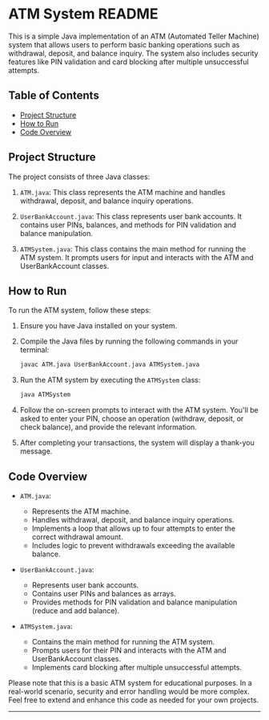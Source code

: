 # ATM System README

This is a simple Java implementation of an ATM (Automated Teller Machine) system that allows users to perform basic banking operations such as withdrawal, deposit, and balance inquiry. The system also includes security features like PIN validation and card blocking after multiple unsuccessful attempts.

## Table of Contents

- [Project Structure](#project-structure)
- [How to Run](#how-to-run)
- [Code Overview](#code-overview)

## Project Structure

The project consists of three Java classes:

1. `ATM.java`: This class represents the ATM machine and handles withdrawal, deposit, and balance inquiry operations.

2. `UserBankAccount.java`: This class represents user bank accounts. It contains user PINs, balances, and methods for PIN validation and balance manipulation.

3. `ATMSystem.java`: This class contains the main method for running the ATM system. It prompts users for input and interacts with the ATM and UserBankAccount classes.

## How to Run

To run the ATM system, follow these steps:

1. Ensure you have Java installed on your system.

2. Compile the Java files by running the following commands in your terminal:

   ```bash
   javac ATM.java UserBankAccount.java ATMSystem.java
   ```

3. Run the ATM system by executing the `ATMSystem` class:

   ```bash
   java ATMSystem
   ```

4. Follow the on-screen prompts to interact with the ATM system. You'll be asked to enter your PIN, choose an operation (withdraw, deposit, or check balance), and provide the relevant information.

5. After completing your transactions, the system will display a thank-you message.

## Code Overview

- `ATM.java`:
  - Represents the ATM machine.
  - Handles withdrawal, deposit, and balance inquiry operations.
  - Implements a loop that allows up to four attempts to enter the correct withdrawal amount.
  - Includes logic to prevent withdrawals exceeding the available balance.

- `UserBankAccount.java`:
  - Represents user bank accounts.
  - Contains user PINs and balances as arrays.
  - Provides methods for PIN validation and balance manipulation (reduce and add balance).

- `ATMSystem.java`:
  - Contains the main method for running the ATM system.
  - Prompts users for their PIN and interacts with the ATM and UserBankAccount classes.
  - Implements card blocking after multiple unsuccessful attempts.

Please note that this is a basic ATM system for educational purposes. In a real-world scenario, security and error handling would be more complex. Feel free to extend and enhance this code as needed for your own projects.

---

